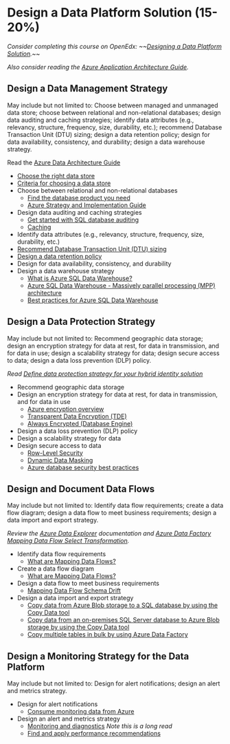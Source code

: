 # Design a Data Platform Solution (15-20%)

*Consider completing this course on OpenEdx: ~~[Designing a Data Platform Solution](https://openedx.microsoft.com/courses/course-v1:Microsoft+AZ-301.2+2019_T1/course/).*~~

*Also consider reading the [Azure Application Architecture Guide](https://docs.microsoft.com/en-us/azure/architecture/guide/).*

## Design a Data Management Strategy

May include but not limited to: Choose between managed and unmanaged data store; choose between relational and non-relational databases; design data auditing and caching strategies; identify data attributes (e.g., relevancy, structure, frequency, size, durability, etc.); recommend Database Transaction Unit (DTU) sizing; design a data retention policy; design for data availability, consistency, and durability; design a data warehouse strategy.

Read the [Azure Data Architecture Guide](https://docs.microsoft.com/en-us/azure/architecture/data-guide/)

* [Choose the right data store](https://docs.microsoft.com/en-us/azure/architecture/guide/technology-choices/data-store-overview)
* [Criteria for choosing a data store](https://docs.microsoft.com/en-us/azure/architecture/guide/technology-choices/data-store-comparison)
* Choose between relational and non-relational databases
    * [Find the database product you need](https://azure.microsoft.com/en-us/product-categories/databases/)
    * [Azure Strategy and Implementation Guide](https://azure.microsoft.com/en-us/resources/azure-strategy-and-implementation-guide/en-us/)
* Design data auditing and caching strategies
    * [Get started with SQL database auditing](https://docs.microsoft.com/en-us/azure/sql-database/sql-database-auditing)
    * [Caching](https://docs.microsoft.com/en-us/azure/architecture/best-practices/caching)
* Identify data attributes (e.g., relevancy, structure, frequency, size, durability, etc.)
* [Recommend Database Transaction Unit (DTU) sizing](https://docs.microsoft.com/en-us/azure/sql-database/sql-database-service-tiers-dtu)
* [Design a data retention policy](https://docs.microsoft.com/en-us/azure/sql-database/sql-database-long-term-retention)
* Design for data availability, consistency, and durability
* Design a data warehouse strategy
    * [What is Azure SQL Data Warehouse?](https://docs.microsoft.com/en-us/azure/sql-data-warehouse/sql-data-warehouse-overview-what-is)
    * [Azure SQL Data Warehouse - Massively parallel processing (MPP) architecture](https://docs.microsoft.com/en-us/azure/sql-data-warehouse/massively-parallel-processing-mpp-architecture)
    * [Best practices for Azure SQL Data Warehouse](https://docs.microsoft.com/en-us/azure/sql-data-warehouse/sql-data-warehouse-best-practices)

## Design a Data Protection Strategy
May include but not limited to: Recommend geographic data storage; design an encryption strategy for data at rest, for data in transmission, and for data in use; design a scalability strategy for data; design secure access to data; design a data loss prevention (DLP) policy.

*Read [Define data protection strategy for your hybrid identity solution](https://docs.microsoft.com/en-us/azure/active-directory/hybrid/plan-hybrid-identity-design-considerations-data-protection-strategy)*
*  Recommend geographic data storage
* Design an encryption strategy for data at rest, for data in transmission, and for data in use
    * [Azure encryption overview](https://docs.microsoft.com/en-us/azure/security/security-azure-encryption-overview)
    * [Transparent Data Encryption (TDE)](https://docs.microsoft.com/en-us/sql/relational-databases/security/encryption/transparent-data-encryption?view=sql-server-2017)
    * [Always Encrypted (Database Engine)](https://docs.microsoft.com/en-us/sql/relational-databases/security/encryption/always-encrypted-database-engine?view=sql-server-2017)
* Design a data loss prevention (DLP) policy
* Design a scalability strategy for data
* Design secure access to data
    * [Row-Level Security](https://docs.microsoft.com/en-us/sql/relational-databases/security/row-level-security?view=sql-server-2017)
    * [Dynamic Data Masking](https://docs.microsoft.com/en-us/sql/relational-databases/security/dynamic-data-masking?view=sql-server-2017)
    * [Azure database security best practices](https://docs.microsoft.com/en-us/azure/security/azure-database-security-best-practices)


## Design and Document Data Flows

May include but not limited to: Identify data flow requirements; create a data flow diagram; design a data flow to meet business requirements; design a data import and export strategy.

*Review the [Azure Data Explorer](https://docs.microsoft.com/en-us/azure/data-explorer/) documentation and [Azure Data Factory Mapping Data Flow Select Transformation](https://docs.microsoft.com/en-us/azure/data-factory/data-flow-select).*
* Identify data flow requirements
    * [What are Mapping Data Flows?](https://docs.microsoft.com/en-us/azure/data-factory/concepts-data-flow-overview)
* Create a data flow diagram
    * [What are Mapping Data Flows?](https://docs.microsoft.com/en-us/azure/data-factory/concepts-data-flow-overview)
* Design a data flow to meet business requirements
    * [Mapping Data Flow Schema Drift](https://docs.microsoft.com/en-us/azure/data-factory/concepts-data-flow-schema-drift)
* Design a data import and export strategy
    * [Copy data from Azure Blob storage to a SQL database by using the Copy Data tool](https://docs.microsoft.com/en-us/azure/data-factory/tutorial-copy-data-tool)
    * [Copy data from an on-premises SQL Server database to Azure Blob storage by using the Copy Data tool](https://docs.microsoft.com/en-us/azure/data-factory/tutorial-hybrid-copy-data-tool)
    * [Copy multiple tables in bulk by using Azure Data Factory](https://docs.microsoft.com/en-us/azure/data-factory/tutorial-bulk-copy-portal)


## Design a Monitoring Strategy for the Data Platform
May include but not limited to: Design for alert notifications; design an alert and metrics strategy.

* Design for alert notifications
    * [Consume monitoring data from Azure](https://docs.microsoft.com/en-us/azure/azure-monitor/platform/data-sources-reference#options-for-data-consumption)
* Design an alert and metrics strategy
    * [Monitoring and diagnostics](https://docs.microsoft.com/en-us/azure/architecture/best-practices/monitoring)  *Note this is a long read*
    * [Find and apply performance recommendations](https://docs.microsoft.com/en-us/azure/sql-database/sql-database-advisor-portal)

